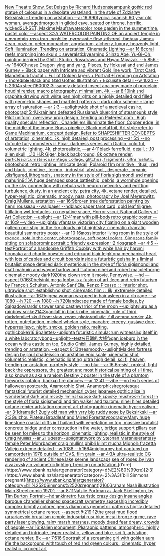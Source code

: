 [New Theatre Show. Set Deisgn by Richard Hudson](https://www.ebank.nz/aiartgenerator?category=New%2520Theatre%2520Show.%2520Set%2520Deisgn%2520by%2520Richard%2520Hudson)[steampunk gothic red statue of colossus in a desolate wasteland, in the style of Zdzisław Beksiński :: trending on artstation --ar 16:9](https://www.ebank.nz/aiartgenerator?category=steampunk%2520gothic%2520red%2520statue%2520of%2520colossus%2520in%2520a%2520desolate%2520wasteland%2C%2520in%2520the%2520style%2520of%2520Zdzis%C5%82aw%2520Beksi%C5%84ski%2520%3A%3A%2520trending%2520on%2520artstation%2520--ar%252016%3A9)[90](https://www.ebank.nz/aiartgenerator?category=90)[typical spanish 60 year old woman. averaged](https://www.ebank.nz/aiartgenerator?category=typical%2520spanish%252060%2520year%2520old%2520woman.%2520averaged)[morgoth in gilded cave, seated on throne, horrific, wicked](https://www.ebank.nz/aiartgenerator?category=morgoth%2520in%2520gilded%2520cave%2C%2520seated%2520on%2520throne%2C%2520horrific%2C%2520wicked)[SUNSET, Maxime Maufra](https://www.ebank.nz/aiartgenerator?category=SUNSET%2C%2520Maxime%2520Maufra)[watercolor rose garden in the summertime, pastel color --aspect 3:2](https://www.ebank.nz/aiartgenerator?category=watercolor%2520rose%2520garden%2520in%2520the%2520summertime%2C%2520pastel%2520color%2520--aspect%25203%3A2)[A WATERCOLOR PAINTING OF an ancient temple in a mountain, ross tran, nephilim, pyroclastic flow, ethereal, fantasy, James Jean, oozium, peter morbacher, angelarium, alchemy, luxury, heavenly light, Soft illumination, Trending on artstation, Cinematic Lighting --ar 16:8](https://www.ebank.nz/aiartgenerator?category=A%2520WATERCOLOR%2520PAINTING%2520OF%2520an%2520ancient%2520temple%2520in%2520a%2520mountain%2C%2520ross%2520tran%2C%2520nephilim%2C%2520pyroclastic%2520flow%2C%2520ethereal%2C%2520fantasy%2C%2520James%2520Jean%2C%2520oozium%2C%2520peter%2520morbacher%2C%2520angelarium%2C%2520alchemy%2C%2520luxury%2C%2520heavenly%2520light%2C%2520Soft%2520illumination%2C%2520Trending%2520on%2520artstation%2C%2520Cinematic%2520Lighting%2520--ar%252016%3A8)[](https://www.ebank.nz/aiartgenerator?category=)[coral reefs morphing into skulls :: several](https://www.ebank.nz/aiartgenerator?category=coral%2520reefs%2520morphing%2520into%2520skulls%2520%3A%3A%2520several)[stick](https://www.ebank.nz/aiartgenerator?category=stick)[yearning Shinzo Abe, Yu-Gi-Oh, painting inspired by Ghibli Studio, Rossdraws and Hayao Miyazaki --h 856 --w 1640](https://www.ebank.nz/aiartgenerator?category=yearning%2520Shinzo%2520Abe%2C%2520Yu-Gi-Oh%2C%2520painting%2520inspired%2520by%2520Ghibli%2520Studio%2C%2520Rossdraws%2520and%2520Hayao%2520Miyazaki%2520--h%2520856%2520--w%25201640)[Chinese Dragon, ying and yang, Pisces, by Hokusai and and James Gurney + Black paper with Intricate and vibrant Gold line work, Tarot Card, Mandelbulb fractal + Full of Golden layers + Portrait +Trending on Artstation + Incredible Black and Gold Gothic Illustration + Exquisite detail --w 1024 --h 2304](https://www.ebank.nz/aiartgenerator?category=Chinese%2520Dragon%2C%2520ying%2520and%2520yang%2C%2520Pisces%2C%2520by%2520Hokusai%2520and%2520and%2520James%2520Gurney%2520%2B%2520Black%2520paper%2520with%2520Intricate%2520and%2520vibrant%2520Gold%2520line%2520work%2C%2520Tarot%2520Card%2C%2520Mandelbulb%2520fractal%2520%2B%2520Full%2520of%2520Golden%2520layers%2520%2B%2520Portrait%2520%2BTrending%2520on%2520Artstation%2520%2B%2520Incredible%2520Black%2520and%2520Gold%2520Gothic%2520Illustration%2520%2B%2520Exquisite%2520detail%2520--w%25201024%2520--h%25202304)[<street](https://www.ebank.nz/aiartgenerator?category=%3Cstreet)[16000](https://www.ebank.nz/aiartgenerator?category=16000)[2:3](https://www.ebank.nz/aiartgenerator?category=2%3A3)[insanely detailed insect anatomy made of porcelain, houdini render, macro photography, minimalism, 4k, --ar 8:10](https://www.ebank.nz/aiartgenerator?category=insanely%2520detailed%2520insect%2520anatomy%2520made%2520of%2520porcelain%2C%2520houdini%2520render%2C%2520macro%2520photography%2C%2520minimalism%2C%25204k%2C%2520--ar%25208%3A10)[ink and graphite drawing with white pen highlights on a highly detailed grid filled with geometric shapes and marbled patterns :: dark color scheme :: large array of saturation —ar 2:3 --uplight](https://www.ebank.nz/aiartgenerator?category=ink%2520and%2520graphite%2520drawing%2520with%2520white%2520pen%2520highlights%2520on%2520a%2520highly%2520detailed%2520grid%2520filled%2520with%2520geometric%2520shapes%2520and%2520marbled%2520patterns%2520%3A%3A%2520dark%2520color%2520scheme%2520%3A%3A%2520large%2520array%2520of%2520saturation%2520%E2%80%94ar%25202%3A3%2520--uplight)[wide shot of a medieval casino, photograph](https://www.ebank.nz/aiartgenerator?category=wide%2520shot%2520of%2520a%2520medieval%2520casino%2C%2520photograph)[5:4](https://www.ebank.nz/aiartgenerator?category=5%3A4)[Ukrainians defeated Russians](https://www.ebank.nz/aiartgenerator?category=Ukrainians%2520defeated%2520Russians)[A blueprint of steampunk style Pilot uniform,  overview, prop design,  trending on Pinterest.com  , High quality specular reflection ,  Chandeliers illuminate the floor, Copper  edge, in the middle of the image, Brass pipeline,  Black metal foil,  Art style refer to Game Machinarium.  concept design, Refer to SHAPESHIFTER CONCEPTS  of artstation, cinematic,  8k, high detailed,  post processing    --ar 5:9   --no dof](https://www.ebank.nz/aiartgenerator?category=A%2520blueprint%2520of%2520steampunk%2520style%2520Pilot%2520uniform%2C%2520%2520overview%2C%2520prop%2520design%2C%2520%2520trending%2520on%2520Pinterest.com%2520%2520%2C%2520High%2520quality%2520specular%2520reflection%2520%2C%2520%2520Chandeliers%2520illuminate%2520the%2520floor%2C%2520Copper%2520%2520edge%2C%2520in%2520the%2520middle%2520of%2520the%2520image%2C%2520Brass%2520pipeline%2C%2520%2520Black%2520metal%2520foil%2C%2520%2520Art%2520style%2520refer%2520to%2520Game%2520Machinarium.%2520%2520concept%2520design%2C%2520Refer%2520to%2520SHAPESHIFTER%2520CONCEPTS%2520%2520of%2520artstation%2C%2520cinematic%2C%2520%25208k%2C%2520high%2520detailed%2C%2520%2520post%2520processing%2520%2520%2520%2520--ar%25205%3A9%2520%2520%2520--no%2520dof)[cute furry monsters in Pixar, darkness series with Diablo, colorful, volumetric lighting, 4k, photorealistic, —ar 4:1](https://www.ebank.nz/aiartgenerator?category=cute%2520furry%2520monsters%2520in%2520Pixar%2C%2520darkness%2520series%2520with%2520Diablo%2C%2520colorful%2C%2520volumetric%2520lighting%2C%25204k%2C%2520photorealistic%2C%2520%E2%80%94ar%25204%3A1)[1](https://www.ebank.nz/aiartgenerator?category=1)[black ferrofluid, detail, ::.10 alien skull, ::.10 H.R Giger, black background, 8k octane render, particles](https://www.ebank.nz/aiartgenerator?category=black%2520ferrofluid%2C%2520detail%2C%2520%3A%3A.10%2520alien%2520skull%2C%2520%3A%3A.10%2520H.R%2520Giger%2C%2520black%2520background%2C%25208k%2520octane%2520render%2C%2520particles)[circumstances](https://www.ebank.nz/aiartgenerator?category=circumstances)[vintage collage, glitches, fragments, ultra realistic, photoshoot, retro lighting, intricate detail, Polaroid film primitive , ritual , red and black ,primitive , techno , industrial, abstract , desperate , organic ,disfigured, lithograph , anatomy in the style of floria sigismondi and matt mahurin](https://www.ebank.nz/aiartgenerator?category=vintage%2520collage%2C%2520glitches%2C%2520fragments%2C%2520ultra%2520realistic%2C%2520photoshoot%2C%2520retro%2520lighting%2C%2520intricate%2520detail%2C%2520Polaroid%2520film%2520primitive%2520%2C%2520ritual%2520%2C%2520red%2520and%2520black%2520%2Cprimitive%2520%2C%2520techno%2520%2C%2520industrial%2C%2520abstract%2520%2C%2520desperate%2520%2C%2520organic%2520%2Cdisfigured%2C%2520lithograph%2520%2C%2520anatomy%2520in%2520the%2520style%2520of%2520floria%2520sigismondi%2520and%2520matt%2520mahurin)[9:16](https://www.ebank.nz/aiartgenerator?category=9%3A16)[A huge demaged space battleship, debris, a wormhole opening up the sky, connecting with nebula with neuron networks, and emitting turbulence, dusty, in an ancient city, petra city, 4k, octane render, detailed, hyper-realistic, cinematic, moody, nasa, photography by Joel Meyerowitz, Craig Mullens, artstation, --ar 16:9](https://www.ebank.nz/aiartgenerator?category=A%2520huge%2520demaged%2520space%2520battleship%2C%2520debris%2C%2520a%2520wormhole%2520opening%2520up%2520the%2520sky%2C%2520connecting%2520with%2520nebula%2520with%2520neuron%2520networks%2C%2520and%2520emitting%2520turbulence%2C%2520dusty%2C%2520in%2520an%2520ancient%2520city%2C%2520petra%2520city%2C%25204k%2C%2520octane%2520render%2C%2520detailed%2C%2520hyper-realistic%2C%2520cinematic%2C%2520moody%2C%2520nasa%2C%2520photography%2520by%2520Joel%2520Meyerowitz%2C%2520Craig%2520Mullens%2C%2520artstation%2C%2520--ar%252016%3A9)[broken tree deforestation painting by henri rousseau --wallpaper --hd](https://www.ebank.nz/aiartgenerator?category=broken%2520tree%2520deforestation%2520painting%2520by%2520henri%2520rousseau%2520--wallpaper%2520--hd)[black paper tarot card, gold leaf filigree, titillating wet tentacles, no negative space, Horror vacui, National Gallery of Art Collection  --uplight —ar 12:41](https://www.ebank.nz/aiartgenerator?category=black%2520paper%2520tarot%2520card%2C%2520gold%2520leaf%2520filigree%2C%2520titillating%2520wet%2520tentacles%2C%2520no%2520negative%2520space%2C%2520Horror%2520vacui%2C%2520National%2520Gallery%2520of%2520Art%2520Collection%2520%2520--uplight%2520%E2%80%94ar%252012%3A41)[man with pill-body retro graphic poster --ar 16:9 --video --uplight](https://www.ebank.nz/aiartgenerator?category=man%2520with%2520pill-body%2520retro%2520graphic%2520poster%2520--ar%252016%3A9%2520--video%2520--uplight)[july](https://www.ebank.nz/aiartgenerator?category=july)[fantasy victorian city floating on a giant wooden galleon one ship, in the sky clouds night nightsky, cinematic dramatic beautiful summertry poster --ar 10:16](https://www.ebank.nz/aiartgenerator?category=fantasy%2520victorian%2520city%2520floating%2520on%2520a%2520giant%2520wooden%2520galleon%2520one%2520ship%2C%2520in%2520the%2520sky%2520clouds%2520night%2520nightsky%2C%2520cinematic%2520dramatic%2520beautiful%2520summertry%2520poster%2520--ar%252010%3A16)[moss](https://www.ebank.nz/aiartgenerator?category=moss)[interior living room in the style of rococo, sofa in the center, photography, soft pastel colors, Simpsons family sitting on sofa](https://www.ebank.nz/aiartgenerator?category=interior%2520living%2520room%2520in%2520the%2520style%2520of%2520rococo%2C%2520sofa%2520in%2520the%2520center%2C%2520photography%2C%2520soft%2520pastel%2520colors%2C%2520Simpsons%2520family%2520sitting%2520on%2520sofa)[boromir portrait :: friendly expression ::2 riosgraph --ar 4:5 --test](https://www.ebank.nz/aiartgenerator?category=boromir%2520portrait%2520%3A%3A%2520friendly%2520expression%2520%3A%3A2%2520riosgraph%2520--ar%25204%3A5%2520--test)[Portrait of a handsome Griffith Cosplay with white hair by harumi hironaka and charlie bowater and edmund blair leighton](https://www.ebank.nz/aiartgenerator?category=Portrait%2520of%2520a%2520handsome%2520Griffith%2520Cosplay%2520with%2520white%2520hair%2520by%2520harumi%2520hironaka%2520and%2520charlie%2520bowater%2520and%2520edmund%2520blair%2520leighton)[a mechanical heart with lots of cables and circuit boards inside a futuristic geisha in a liminal brutalist space detailed dark mysterious in the style of floria sigismondi and matt mahurin and wayne barlow and tsutomo nihei and robert mapplethorpe cinematic moody dark](https://www.ebank.nz/aiartgenerator?category=a%2520mechanical%2520heart%2520with%2520lots%2520of%2520cables%2520and%2520circuit%2520boards%2520inside%2520a%2520futuristic%2520geisha%2520in%2520a%2520liminal%2520brutalist%2520space%2520detailed%2520dark%2520mysterious%2520in%2520the%2520style%2520of%2520floria%2520sigismondi%2520and%2520matt%2520mahurin%2520and%2520wayne%2520barlow%2520and%2520tsutomo%2520nihei%2520and%2520robert%2520mapplethorpe%2520cinematic%2520moody%2520dark)[1920](https://www.ebank.nz/aiartgenerator?category=1920)[the clown from it movie. Pennywise. —hd —aspect 9:16](https://www.ebank.nz/aiartgenerator?category=the%2520clown%2520from%2520it%2520movie.%2520Pennywise.%2520%E2%80%94hd%2520%E2%80%94aspect%25209%3A16)[80](https://www.ebank.nz/aiartgenerator?category=80)[belsinki,](https://www.ebank.nz/aiartgenerator?category=belsinki%2C)[mega lobby  is a fusion of art deco and retro futurism by François Schuiten, Antonio Sant'Elia, Renzo Picasso : : interior shot, ultrawide shot, establishing shot, cinematic film : : 8k, extremely detailed illustration --ar 16:9](https://www.ebank.nz/aiartgenerator?category=mega%2520lobby%2520%2520is%2520a%2520fusion%2520of%2520art%2520deco%2520and%2520retro%2520futurism%2520by%2520Fran%C3%A7ois%2520Schuiten%2C%2520Antonio%2520Sant%27Elia%2C%2520Renzo%2520Picasso%2520%3A%2520%3A%2520interior%2520shot%2C%2520ultrawide%2520shot%2C%2520establishing%2520shot%2C%2520cinematic%2520film%2520%3A%2520%3A%25208k%2C%2520extremely%2520detailed%2520illustration%2520--ar%252016%3A9)[giger](https://www.ebank.nz/aiartgenerator?category=giger)[a woman wrapped in hair asleep in a rib cage --w 1080 --h 720 --w 1080 --h 720](https://www.ebank.nz/aiartgenerator?category=a%2520woman%2520wrapped%2520in%2520hair%2520asleep%2520in%2520a%2520rib%2520cage%2520--w%25201080%2520--h%2520720%2520--w%25201080%2520--h%2520720)[landscape made of female bodies, by Salgado](https://www.ebank.nz/aiartgenerator?category=landscape%2520made%2520of%2520female%2520bodies%2C%2520by%2520Salgado)[wizards's tower sand castle](https://www.ebank.nz/aiartgenerator?category=wizards%27s%2520tower%2520sand%2520castle)[warrior of the moon --uplight](https://www.ebank.nz/aiartgenerator?category=warrior%2520of%2520the%2520moon%2520--uplight)[uluru as a rainbow snake](https://www.ebank.nz/aiartgenerator?category=uluru%2520as%2520a%2520rainbow%2520snake)[2](https://www.ebank.nz/aiartgenerator?category=2)[1](https://www.ebank.nz/aiartgenerator?category=1)[4:3](https://www.ebank.nz/aiartgenerator?category=4%3A3)[gandalf in black robe, cinematic, rule of third, dark](https://www.ebank.nz/aiartgenerator?category=gandalf%2520in%2520black%2520robe%2C%2520cinematic%2C%2520rule%2520of%2520third%2C%2520dark)[detailed skull,front view, zoom, photorealistic, full octane render, 4k, rotten, putrefaction, michael whelan style, macabre, creepy, gustave dore, hyperrealistyc, night, smoke, golden ratio, melting, gothic](https://www.ebank.nz/aiartgenerator?category=detailed%2520skull%2Cfront%2520view%2C%2520zoom%2C%2520photorealistic%2C%2520full%2520octane%2520render%2C%25204k%2C%2520rotten%2C%2520putrefaction%2C%2520michael%2520whelan%2520style%2C%2520macabre%2C%2520creepy%2C%2520gustave%2520dore%2C%2520hyperrealistyc%2C%2520night%2C%2520smoke%2C%2520golden%2520ratio%2C%2520melting%2C%2520gothic)[bokeh](https://www.ebank.nz/aiartgenerator?category=bokeh)[16:9](https://www.ebank.nz/aiartgenerator?category=16%3A9)[palettes](https://www.ebank.nz/aiartgenerator?category=palettes)[--uplight](https://www.ebank.nz/aiartgenerator?category=--uplight)[a futuristic simulacrum witnessing itself in a white laboratory](https://www.ebank.nz/aiartgenerator?category=a%2520futuristic%2520simulacrum%2520witnessing%2520itself%2520in%2520a%2520white%2520laboratory)[bong](https://www.ebank.nz/aiartgenerator?category=bong)[--uplight](https://www.ebank.nz/aiartgenerator?category=--uplight)[--test](https://www.ebank.nz/aiartgenerator?category=--test)[被日曬的大搖](https://www.ebank.nz/aiartgenerator?category=%E8%A2%AB%E6%97%A5%E6%9B%AC%E7%9A%84%E5%A4%A7%E6%90%96)[fog](https://www.ebank.nz/aiartgenerator?category=fog)[an iceburg in the ocean with a castle on top, Studio Ghibli, James Gurney, highly detailed, trending on artstation, --aspect 8:13](https://www.ebank.nz/aiartgenerator?category=an%2520iceburg%2520in%2520the%2520ocean%2520with%2520a%2520castle%2520on%2520top%2C%2520Studio%2520Ghibli%2C%2520James%2520Gurney%2C%2520highly%2520detailed%2C%2520trending%2520on%2520artstation%2C%2520--aspect%25208%3A13)[trees](https://www.ebank.nz/aiartgenerator?category=trees)[moody](https://www.ebank.nz/aiartgenerator?category=moody)[--uplight](https://www.ebank.nz/aiartgenerator?category=--uplight)[Maiden fortress design by paul chadeisson on arstation epic scale, cinematic shot, volumetric realistic, cinematic lighting, ultra high detail, sci fi, heaven, trending on arstation, painterly style, --no blur --ar 16:6](https://www.ebank.nz/aiartgenerator?category=Maiden%2520fortress%2520design%2520by%2520paul%2520chadeisson%2520on%2520arstation%2520epic%2520scale%2C%2520cinematic%2520shot%2C%2520volumetric%2520realistic%2C%2520cinematic%2520lighting%2C%2520ultra%2520high%2520detail%2C%2520sci%2520fi%2C%2520heaven%2C%2520trending%2520on%2520arstation%2C%2520painterly%2520style%2C%2520--no%2520blur%2520--ar%252016%3A6)[resist, protest, fight back the oppressors, the greatest and most historical painting of all time, also known as aka a random Destiny 2 poster in the style of a phantom fireworks catalog, backup fire dancers —ar 12:41 —vibe —no text](https://www.ebank.nz/aiartgenerator?category=resist%2C%2520protest%2C%2520fight%2520back%2520the%2520oppressors%2C%2520the%2520greatest%2520and%2520most%2520historical%2520painting%2520of%2520all%2520time%2C%2520also%2520known%2520as%2520aka%2520a%2520random%2520Destiny%25202%2520poster%2520in%2520the%2520style%2520of%2520a%2520phantom%2520fireworks%2520catalog%2C%2520backup%2520fire%2520dancers%2520%E2%80%94ar%252012%3A41%2520%E2%80%94vibe%2520%E2%80%94no%2520text)[a series of halloween postcards, Anamorphic Shot, Anamorphic](https://www.ebank.nz/aiartgenerator?category=a%2520series%2520of%2520halloween%2520postcards%2C%2520Anamorphic%2520Shot%2C%2520Anamorphic)[sire](https://www.ebank.nz/aiartgenerator?category=sire)[grotesque fantastical futurist detailed mechanical cyber japanese gothic alice in wonderland dark and moody liminal space dark spooky mushroom forest in the style of floria sigismondi and tim walker and tsutomu nihei hires detailed octane render artstation concept art photographic cinematic hyperrealism --ar 3:1](https://www.ebank.nz/aiartgenerator?category=grotesque%2520fantastical%2520futurist%2520detailed%2520mechanical%2520cyber%2520japanese%2520gothic%2520alice%2520in%2520wonderland%2520dark%2520and%2520moody%2520liminal%2520space%2520dark%2520spooky%2520mushroom%2520forest%2520in%2520the%2520style%2520of%2520floria%2520sigismondi%2520and%2520tim%2520walker%2520and%2520tsutomu%2520nihei%2520hires%2520detailed%2520octane%2520render%2520artstation%2520concept%2520art%2520photographic%2520cinematic%2520hyperrealism%2520--ar%25203%3A1)[dramatic](https://www.ebank.nz/aiartgenerator?category=dramatic)[1:2](https://www.ebank.nz/aiartgenerator?category=1%3A2)[ugly old man with very big ruddy nose by Beksinkski --ar 2:3](https://www.ebank.nz/aiartgenerator?category=ugly%2520old%2520man%2520with%2520very%2520big%2520ruddy%2520nose%2520by%2520Beksinkski%2520--ar%25202%3A3)[Guizhou Plateau Broadleaf and Mixed Forests](https://www.ebank.nz/aiartgenerator?category=Guizhou%2520Plateau%2520Broadleaf%2520and%2520Mixed%2520Forests)[typography](https://www.ebank.nz/aiartgenerator?category=typography)[Many huge limestone coastal cliffs in Thailand with vegetation on top, massive brutalist concrete bridge under construction in the water, bridge support pillars can be seen for miles to the horizon, cinematic lighting, realistic in the style of Craig Mullins --ar 21:9](https://www.ebank.nz/aiartgenerator?category=Many%2520huge%2520limestone%2520coastal%2520cliffs%2520in%2520Thailand%2520with%2520vegetation%2520on%2520top%2C%2520massive%2520brutalist%2520concrete%2520bridge%2520under%2520construction%2520in%2520the%2520water%2C%2520bridge%2520support%2520pillars%2520can%2520be%2520seen%2520for%2520miles%2520to%2520the%2520horizon%2C%2520cinematic%2520lighting%2C%2520realistic%2520in%2520the%2520style%2520of%2520Craig%2520Mullins%2520--ar%252021%3A9)[death](https://www.ebank.nz/aiartgenerator?category=death)[--uplight](https://www.ebank.nz/aiartgenerator?category=--uplight)[artwork by Stephan Martinière](https://www.ebank.nz/aiartgenerator?category=artwork%2520by%2520Stephan%2520Martini%C3%A8re)[fantasy female Peter Mohrbacher craig mullins ghibli klimt mucha Mignola frazetta Vallejo extreme detailed --w 1088 --h 1664](https://www.ebank.nz/aiartgenerator?category=fantasy%2520female%2520Peter%2520Mohrbacher%2520craig%2520mullins%2520ghibli%2520klimt%2520mucha%2520Mignola%2520frazetta%2520Vallejo%2520extreme%2520detailed%2520--w%25201088%2520--h%25201664)[midjourney bot captured on camcorder in 1978 outside of CVS, film grain --ar 4:3](https://www.ebank.nz/aiartgenerator?category=midjourney%2520bot%2520captured%2520on%2520camcorder%2520in%25201978%2520outside%2520of%2520CVS%2C%2520film%2520grain%2520--ar%25204%3A3)[A ultra-realistic CG rendering of ancient Chinese,lake,serene landscape,sea of roses ,by lvan aivazovsky,in volumetric lighting,Trending on artstation.](https://www.ebank.nz/aiartgenerator?category=A%2520ultra-realistic%2520CG%2520rendering%2520of%2520ancient%2520Chinese%2Clake%2Cserene%2520landscape%2Csea%2520of%2520roses%2520%2Cby%2520lvan%2520aivazovsky%2Cin%2520volumetric%2520lighting%2CTrending%2520on%2520artstation.)[d’ore](https://www.ebank.nz/aiartgenerator?category=d%E2%80%99ore)[2:3](https://www.ebank.nz/aiartgenerator?category=2%3A3)[bill Simmons pregnant](https://www.ebank.nz/aiartgenerator?category=bill%2520Simmons%2520pregnant)[2160](https://www.ebank.nz/aiartgenerator?category=2160)[Graham Nash illustration Main Street comic 1970’s --ar 8:11](https://www.ebank.nz/aiartgenerator?category=Graham%2520Nash%2520illustration%2520Main%2520Street%2520comic%25201970%E2%80%99s%2520--ar%25208%3A11)[Natalie Portman as Jack Skellington, by Tim Burton. Portrait—hd](https://www.ebank.nz/aiartgenerator?category=Natalie%2520Portman%2520as%2520Jack%2520Skellington%2C%2520by%2520Tim%2520Burton.%2520Portrait%E2%80%94hd)[rankin](https://www.ebank.nz/aiartgenerator?category=rankin)[retro futuristic crazy design insane angles  baroque chandelier shaped spacecraft symmetry spaceship incredibly complex brightly colored gems diamonds geometric patterns highly detailed symmetrical octane render. --aspect 9:21](https://www.ebank.nz/aiartgenerator?category=retro%2520futuristic%2520crazy%2520design%2520insane%2520angles%2520%2520baroque%2520chandelier%2520shaped%2520spacecraft%2520symmetry%2520spaceship%2520incredibly%2520complex%2520brightly%2520colored%2520gems%2520diamonds%2520geometric%2520patterns%2520highly%2520detailed%2520symmetrical%2520octane%2520render.%2520--aspect%25209%3A21)[9:12](https://www.ebank.nz/aiartgenerator?category=9%3A12)[the great mud flood tartaria](https://www.ebank.nz/aiartgenerator?category=the%2520great%2520mud%2520flood%2520tartaria)[evolo brutalism temple industrial rust blue metal bronze grime, rave party laser glowing, rainy marsh marshes, moody dread fear dreary, crowds of people --ar 16:9](https://www.ebank.nz/aiartgenerator?category=evolo%2520brutalism%2520temple%2520industrial%2520rust%2520blue%2520metal%2520bronze%2520grime%2C%2520rave%2520party%2520laser%2520glowing%2C%2520rainy%2520marsh%2520marshes%2C%2520moody%2520dread%2520fear%2520dreary%2C%2520crowds%2520of%2520people%2520--ar%252016%3A9)[alien monument, Pharaonic patterns, atmospheric, highly detailed and intricate, hyper realistic, yellow and blue, sci fi, artstation, octane render, 8k --ar 7:5](https://www.ebank.nz/aiartgenerator?category=alien%2520monument%2C%2520Pharaonic%2520patterns%2C%2520atmospheric%2C%2520highly%2520detailed%2520and%2520intricate%2C%2520hyper%2520realistic%2C%2520yellow%2520and%2520blue%2C%2520sci%2520fi%2C%2520artstation%2C%2520octane%2520render%2C%25208k%2520--ar%25207%3A5)[16:9](https://www.ebank.nz/aiartgenerator?category=16%3A9)[portrait of a screaming girl with golden aura ifie the background with touch of red and green colours , cinematic, hyper realistic, concept art](https://www.ebank.nz/aiartgenerator?category=portrait%2520of%2520a%2520screaming%2520girl%2520with%2520golden%2520aura%2520ifie%2520the%2520background%2520with%2520touch%2520of%2520red%2520and%2520green%2520colours%2520%2C%2520cinematic%2C%2520hyper%2520realistic%2C%2520concept%2520art)